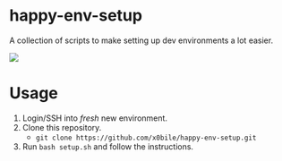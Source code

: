 # happy-env-setup

A collection of scripts to make setting up dev environments a lot easier.

![](https://media.giphy.com/media/Ls6ahtmYHU760/giphy.gif)

# Usage

1. Login/SSH into *fresh* new environment.
2. Clone this repository.
     * `git clone https://github.com/x0bile/happy-env-setup.git`
3. Run `bash setup.sh` and follow the instructions.
